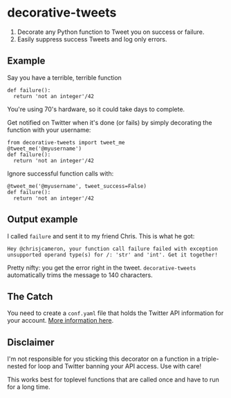 # decorative-tweets

1. Decorate any Python function to Tweet you on success or failure.
2. Easily suppress success Tweets and log only errors.

## Example

Say you have a terrible, terrible function

    def failure():
      return 'not an integer'/42

You're using 70's hardware, so it could take days to complete.

Get notified on Twitter when it's done (or fails) by simply decorating the function with your username:

    from decorative-tweets import tweet_me
    @tweet_me('@myusername')
    def failure():
      return 'not an integer'/42

Ignore successful function calls with:

    @tweet_me('@myusername', tweet_success=False)
    def failure():
      return 'not an integer'/42

## Output example

I called `failure` and sent it to my friend Chris. This is what he got:

    Hey @chrisjcameron, your function call failure failed with exception unsupported operand type(s) for /: 'str' and 'int'. Get it together!

Pretty nifty: you get the error right in the tweet. `decorative-tweets` automatically trims the message to 140 characters.

## The Catch

You need to create a `conf.yaml` file that holds the Twitter API information for your account. [More information here](https://dev.twitter.com/overview/documentation). 

## Disclaimer

I'm not responsible for you sticking this decorator on a function in a triple-nested for loop and Twitter banning your API access. Use with care!

This works best for toplevel functions that are called once and have to run for a long time.
